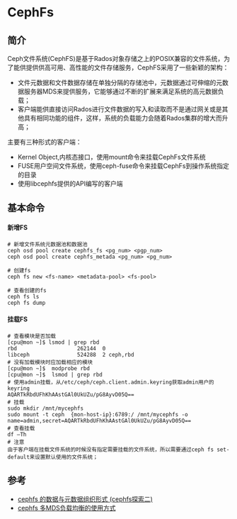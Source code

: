 # CephFs
## 简介
Ceph文件系统(CephFS)是基于Rados对象存储之上的POSIX兼容的文件系统，为了能供提供供高可用、高性能的文件存储服务，CephFS采用了一些新颖的架构：
- 文件元数据和文件数据存储在单独分隔的存储池中，元数据通过可伸缩的元数据服务器MDS来提供服务，它能够通过不断的扩展来满足系统的高元数据负载；
- 客户端能供直接访问Rados进行文件数据的写入和读取而不是通过网关或是其他具有相同功能的组件，这样，系统的负载能力会随着Rados集群的增大而升高；

主要有三种形式的客户端：
- Kernel Object,内核态接口，使用mount命令来挂载CephFs文件系统
- FUSE用户空间文件系统，使用ceph-fuse命令来挂载CephFs到操作系统指定的目录
- 使用libcephfs提供的API编写的客户端

## 基本命令
#### 新增FS
```SHELL
# 新增文件系统元数据池和数据池
ceph osd pool create cephfs_fs <pg_num> <pgp_num>
ceph osd pool create cephfs_metada <pg_num> <pg_num>

# 创建fs
ceph fs new <fs-name> <metadata-pool> <fs-pool>

# 查看创建的fs
ceph fs ls
ceph fs dump
```

#### 挂载FS
```SHELL
# 查看模块是否加载
[cpu@mon ~]$ lsmod | grep rbd
rbd                   262144  0
libceph               524288  2 ceph,rbd
# 没有加载模块时应加载相应的模块
[cpu@mon ~]$  modprobe rbd
[cpu@mon ~]$  lsmod | grep rbd
# 使用admin挂载，从/etc/ceph/ceph.client.admin.keyring获取admin用户的keyring
AQARTkRbdUFhKhAAstGAl0UkUZu/pG8AyvD05Q==
# 挂载
sudo mkdir /mnt/mycephfs
sudo mount -t ceph  {mon-host-ip}:6789:/ /mnt/mycephfs -o name=admin,secret=AQARTkRbdUFhKhAAstGAl0UkUZu/pG8AyvD05Q==
# 查看挂载
df –Th
# 注意
由于客户端在挂载文件系统的时候没有指定需要挂载的文件系统，所以需要通过ceph fs set-default来设置默认使用的文件系统；
```

## 参考
- [cephfs 的数据与元数据组织形式 (cephfs探索二)](https://blog.csdn.net/a1454927420/article/details/79381134)
- [cephfs 多MDS负载均衡的使用方式](https://blog.csdn.net/a1454927420/article/details/88949725)

